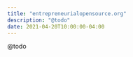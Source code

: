 ```yaml
---
title: "entrepreneurialopensource.org"
description: "@todo"
date: 2021-04-20T10:00:00-04:00
---
```


@todo